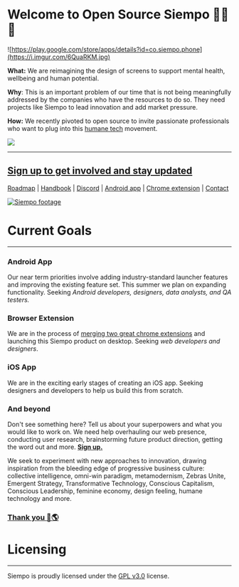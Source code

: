
# Welcome to Open Source Siempo 💜📱✨

![https://play.google.com/store/apps/details?id=co.siempo.phone](https://i.imgur.com/6QuaRKM.jpg)


**What:** We are reimagining the design of screens to support mental health, wellbeing and human potential.

**Why**: This is an important problem of our time that is not being meaningfully addressed by the companies who have the resources to do so. They need projects like Siempo to lead innovation and add market pressure.

**How:** We recently pivoted to open source to invite passionate professionals who want to plug into this [humane tech](https:/http://humanetech.com/) movement.

![](https://i.imgur.com/MKh6jbC.png)


---

## [**Sign up to get involved and stay updated**](https://docs.google.com/forms/d/1-hqfeXyy8FcCCMX8CZHTRO54enZCf5TMY_ATzScbqaM/edit#responses)

[Roadmap](https://trello.com/b/bVnnjPr4/siempo-development) | [Handbook](https://docs.google.com/document/d/119WKk-H9RbwyDoDzsNj4lKPcjKOrbUDtnEXjFJxhAaw/edit) | [Discord](https://discord.gg/KWZRMRs)  | [Android app](https://play.google.com/store/apps/details?id=co.siempo.phone) | [Chrome extension](https://chrome.google.com/webstore/detail/nudge-by-siempo-beta/hjoookglknijcfdlbcfnehfhicbknemj) | [Contact](mailto:info@siempo.co)



[![Siempo footage](http://img.youtube.com/vi/VnL7VPwe6A0/0.jpg)](http://www.youtube.com/watch?v=VnL7VPwe6A0)


# Current Goals
---------------------

### Android App 
Our near term priorities involve adding industry-standard launcher features and improving the existing feature set. This summer we plan on expanding functionality. Seeking *Android developers, designers, data analysts, and QA testers.*

### Browser Extension
We are in the process of [merging two great chrome extensions](https://github.com/Get-Siempo/siempo-browser-ext) and launching this Siempo product on desktop. Seeking *web developers and designers*.

### iOS App
We are in the exciting early stages of creating an iOS app. Seeking designers and developers to help us build this from scratch.


### And beyond
Don't see something here? Tell us about your superpowers and what you would like to work on. We need help overhauling our web presence, conducting user research, brainstorming future product direction, getting the word out and more. [**Sign up.**](https://docs.google.com/forms/d/1-hqfeXyy8FcCCMX8CZHTRO54enZCf5TMY_ATzScbqaM/edit#responses)

We seek to experiment with new approaches to innovation, drawing inspiration from the bleeding edge of progressive business culture: collective intelligence, omni-win paradigm, metamodernism, Zebras Unite, Emergent Strategy, Transformative Technology, Conscious Capitalism, Conscious Leadership, feminine economy, design feeling, humane technology and more. 

### [Thank you 🤗🌎](https:/https://www.youtube.com/watch?v=fCF3_WpLA_Q&feature=youtu.be/)



# Licensing 
---------------------

Siempo is proudly licensed under the [GPL v3.0](https://www.gnu.org/licenses/gpl-3.0.txt) license.
